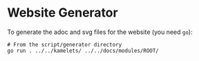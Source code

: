 # Website Generator

To generate the adoc and svg files for the website (you need `go`):

```
# From the script/generator directory
go run . ../../kamelets/ ../../docs/modules/ROOT/
```
